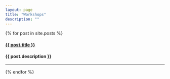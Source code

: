 ```yaml
---
layout: page
title: "Workshops"
description: ""
---
```


{% for post in site.posts %}
  <div class="posts">
    <h4 class="title"><a href="{{ site.baseurl }}{{ post.url }}">{{ post.title }}</a></h4>
    <h4>{{ post.description }}</h4>
    <hr/>
  </div>
{% endfor %}
